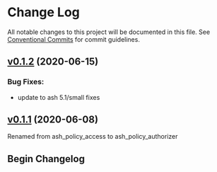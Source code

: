 # Change Log

All notable changes to this project will be documented in this file.
See [Conventional Commits](Https://conventionalcommits.org) for commit guidelines.

<!-- changelog -->

## [v0.1.2](https://github.com/ash-project/ash_policy_authorizer/compare/0.1.1...v0.1.2) (2020-06-15)




### Bug Fixes:

* update to ash 5.1/small fixes

## [v0.1.1](https://github.com/ash-project/ash_policy_authorizer/compare/0.1.0...v0.1.1) (2020-06-08)

Renamed from ash_policy_access to ash_policy_authorizer

## Begin Changelog
